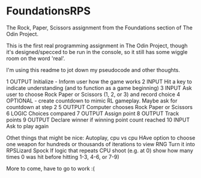 # FoundationsRPS
The Rock, Paper, Scissors assignment from the Foundations section of The Odin Project.

This is the first real programming assignment in The Odin Project, though it's designed/specced
to be run in the console, so it still has some wiggle room on the word 'real'.

I'm using this readme to jot down my pseudocode and other thoughts.

1  OUTPUT Initialize - Inform user how the game works
2  INPUT Hit a key to indicate understanding (and to function as a game beginning)
3  INPUT Ask user to choose Rock Paper or Scissors (1, 2, or 3) and record choice
4  OPTIONAL - create countdown to mimic RL gameplay. Maybe ask for countdown at step 2
5  OUTPUT Computer chooses Rock Paper or Scissors
6  LOGIC Choices compared
7  OUTPUT Assign point
8  OUTPUT Track points
9  OUTPUT Declare winner if winning point count reached
10  INPUT Ask to play again


Othet things that might be nice:
Autoplay, cpu vs cpu
HAve option to choose one weapon for hundreds or thousands of iterations to view RNG
Turn it into RPSLizard Spock
If logic that repeats CPU shoot (e.g. at 0) show how many times 0 was hit before hitting 1-3, 4-6, or 7-9)

More to come, have to go to work :(



